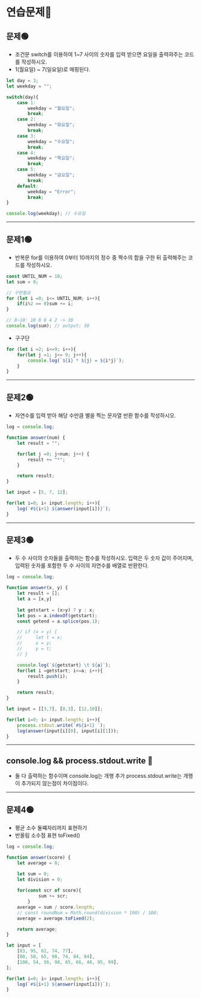 # 연습문제🧐

## 문제🟢
- 조건문 switch를 이용하여 1~7 사이의 숫자를 입력 받으면 요일을 츌력햐주는 코드를 작성하시오.
- 1(월요일) ~ 7(일요일)로 매핑된다.
``` javascript
let day = 3;
let weekday = "";

switch(day){
    case 1:
        weekday = "월요일";
        break;
    case 2:
        weekday = "화요일";
        break;
    case 3:
        weekday = "수요일";
        break;
    case 4:
        weekday = "목요일";
        break;
    case 5:
        weekday = "금요일";
        break;        
    default:
        weekday = "Error";
        break;
}

console.log(weekday); // 수요일
```
* * *
## 문제1🟢
- 반복문 for를 이용하여 0부터 10까지의 정수 중 짝수의 합을 구한 뒤 출력해주는 코드를 작성하시오.
``` javascript
const UNTIL_NUM = 10;
let sum = 0;

// 구현필요
for (let i =0; i<= UNTIL_NUM; i++){
    if(i%2 == 0)sum += i;
}

// 0~10: 10 8 6 4 2 -> 30
console.log(sum); // output: 30
```

- 구구단
``` javascript
for (let i =2; i<=9; i++){
    for(let j =1; j<= 9; j++){
        console.log(`${i} * ${j} = ${i*j}`);
    }
}
```

* * *
## 문제2🟢
- 자연수를 입력 받아 해당 수만큼 별을 찍는 문자열 반환 함수를 작성하시오.
``` javascript
log = console.log;

function answer(num) {
    let result = "";

    for(let j =0; j<num; j++) {
        result += "*";
    }

    return result;
}

let input = [5, 7, 12];

for(let i=0; i< input.length; i++){
    log(`#${i+1} ${answer(input[i])}`);
}
```

* * *

## 문제3🟢
- 두 수 사이의 숫자들을 출력하는 함수를 작성하시오. 입력은 두 숫자 값이 주어지며, 입력된 숫자를 포함한 두 수 사이의 자연수를 배열로 반환한다.
``` javascript
log = console.log;

function answer(x, y) {
    let result = [];
    let a = [x,y]
    
    let getstart = (x>y) ? y : x;
    let pos = a.indexOf(getstart);
    const getend = a.splice(pos,1);

    // if (x > y) {
    //     let t = x;
    //     x = y;
    //     y = t;
    // }

    console.log(`${getstart} \t ${a}`);
    for(let i =getstart; i<=a; i++){
        result.push(i);
    }

    return result;
}

let input = [[3,7], [8,3], [12,10]];

for(let i=0; i< input.length; i++){
    process.stdout.write(`#${i+1} `);
    log(answer(input[i][0], input[i][1]));
}

```
* * * 
## console.log && process.stdout.write 🤔
- 둘 다 출력하는 함수이며 console.log는 개행 추가 process.stdout.write는 개행이 추가되지 않는점이 차이점이다.
* * *
## 문제4🟢
- 평균 소수 둘쨰자리까지 표현하기
- 반올림 소수점 표현 toFixed()
``` javascript
log = console.log;

function answer(score) {
    let average = 0;

    let sum = 0;
    let division = 0;
    
    for(const scr of score){
            sum += scr;
        }
    average = sum / score.length;
    // const roundNum = Math.round(division * 100) / 100;
    average = average.toFixed(2);

    return average;
}

let input = [
    [83, 95, 61, 74, 77],
    [80, 50, 65, 98, 74, 84, 84],
    [100, 54, 56, 98, 65, 66, 48, 95, 99],
];

for(let i=0; i< input.length; i++){
    log(`#${i+1} ${answer(input[i])}`);
}

```